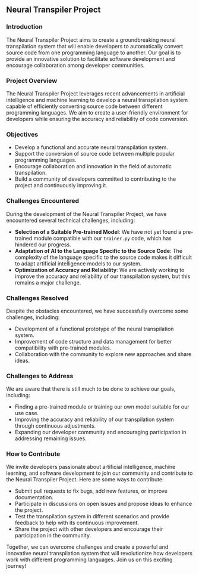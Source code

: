 ## Neural Transpiler Project

### Introduction

The Neural Transpiler Project aims to create a groundbreaking neural transpilation system that will enable developers to automatically convert source code from one programming language to another. Our goal is to provide an innovative solution to facilitate software development and encourage collaboration among developer communities.

### Project Overview

The Neural Transpiler Project leverages recent advancements in artificial intelligence and machine learning to develop a neural transpilation system capable of efficiently converting source code between different programming languages. We aim to create a user-friendly environment for developers while ensuring the accuracy and reliability of code conversion.

### Objectives

- Develop a functional and accurate neural transpilation system.
- Support the conversion of source code between multiple popular programming languages.
- Encourage collaboration and innovation in the field of automatic transpilation.
- Build a community of developers committed to contributing to the project and continuously improving it.

### Challenges Encountered

During the development of the Neural Transpiler Project, we have encountered several technical challenges, including:

- **Selection of a Suitable Pre-trained Model**: We have not yet found a pre-trained module compatible with our `trainer.py` code, which has hindered our progress.
- **Adaptation of AI to the Language Specific to the Source Code**: The complexity of the language specific to the source code makes it difficult to adapt artificial intelligence models to our system.
- **Optimization of Accuracy and Reliability**: We are actively working to improve the accuracy and reliability of our transpilation system, but this remains a major challenge.

### Challenges Resolved

Despite the obstacles encountered, we have successfully overcome some challenges, including:

- Development of a functional prototype of the neural transpilation system.
- Improvement of code structure and data management for better compatibility with pre-trained modules.
- Collaboration with the community to explore new approaches and share ideas.

### Challenges to Address

We are aware that there is still much to be done to achieve our goals, including:

- Finding a pre-trained module or training our own model suitable for our use case.
- Improving the accuracy and reliability of our transpilation system through continuous adjustments.
- Expanding our developer community and encouraging participation in addressing remaining issues.

### How to Contribute

We invite developers passionate about artificial intelligence, machine learning, and software development to join our community and contribute to the Neural Transpiler Project. Here are some ways to contribute:

- Submit pull requests to fix bugs, add new features, or improve documentation.
- Participate in discussions on open issues and propose ideas to enhance the project.
- Test the transpilation system in different scenarios and provide feedback to help with its continuous improvement.
- Share the project with other developers and encourage their participation in the community.

Together, we can overcome challenges and create a powerful and innovative neural transpilation system that will revolutionize how developers work with different programming languages. Join us on this exciting journey!
